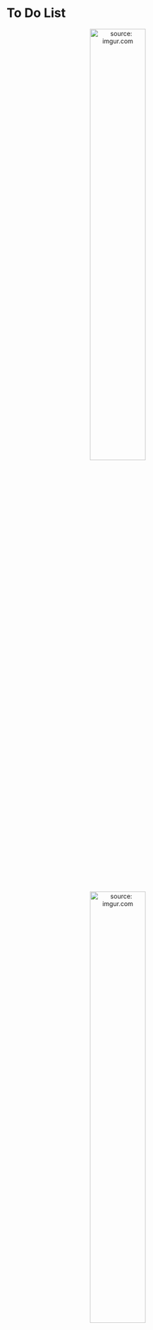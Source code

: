# To Do List 

<div align=center>
<a href="https://imgur.com/pyfeOzi"><img src="https://i.imgur.com/pyfeOzi.png" title="source: imgur.com"  width=50%/></a>
<a href="https://imgur.com/4oN4XXE"><img src="https://i.imgur.com/4oN4XXE.png" title="source: imgur.com" width=50%//></a>
</div>


## Objetivos:
- [X] Criar uma lista de Afazeres utilizando HTML e CSS
- [X] Utilizar o JS para fazer a inclusão e remoção de itens dinamicamente
- [x] Fazer o estilo da Página no CSS.
- [x] implementar o localStorage para salvar as tarefas


## Updates:
```diff 
! - 13/06/2022 adicionado um novo botão para excluir as tarefas !
! - 14/06/2022 adicionado uma "KeyboardEvent", para adicionar as tarefas apertando a tecla enter !
! - 16/07/2022 reorganização dos arquivos JS e CSS
! - 16/07/2022 refatoração de todo o código Javascript
! - 17/07/2022 alteração no comportamento de algumas funções
! - 17/07/2022 alteração do HTML
! - 17/07/2022 criação de novas funções
! - 17/07/2022 update no CSS
! - 18/07/2022 organizado o código em Javascript em arquivos diferentes
! - 20/07/2022 validacao para evitar duplicidade nas tarefas
```

## falta fazer:
- Correção na validação da tarefas 
- Implementação do formuláriio de alteração de tarefas

## Materias de estudo
- site: [Documentação localStorage](https://developer.mozilla.org/en-US/docs/Web/API/Window/localStorage)
- Fórum: [Remove array item from localstorage](https://stackoverflow.com/questions/38748298/remove-array-item-from-localstorage)

- site: [Array forEach()](https://www.w3schools.com/jsref/jsref_forEach.asp)
  - Vídeo: [Using JavaScript forEach to Loop over an Array](https://www.youtube.com/watch?v=zF48zb631Lg)

- site: [CSS Selector Reference](https://www.w3schools.com/cssref/css_selectors.asp)

- site: [CSS Media Queries - Examples](https://www.w3schools.com/Css/css3_mediaqueries_ex.asp)
  
- vídeo [arrow function](https://www.youtube.com/watch?v=S5Mn0qQzJ-0)

- Fórum: [Remove array item from localstorage](https://stackoverflow.com/questions/38748298/remove-array-item-from-localstorage)

